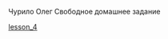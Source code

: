 Чурило Олег
Свободное домашнее задание

[lesson_4](https://kezzzia.github.io/lesson_4/ "Мое готоввое задание")
